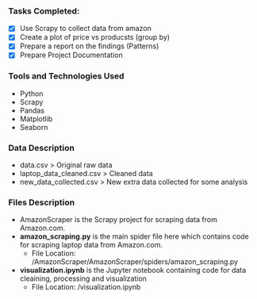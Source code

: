 

### Tasks Completed:
- [X] Use Scrapy to collect data from amazon
- [X] Create a plot of price vs producsts (group by)
- [X] Prepare a report on the findings (Patterns) 
- [X] Prepare Project Documentation

### Tools and Technologies Used
- Python
- Scrapy
- Pandas
- Matplotlib
- Seaborn

### Data Description
- data.csv > Original raw data
- laptop_data_cleaned.csv > Cleaned data
- new_data_collected.csv > New extra data collected for some analysis

### Files Description
- AmazonScraper is the Scrapy project for scraping data from Amazon.com.
- **amazon_scraping.py** is the main spider file here which contains code for scraping laptop data from Amazon.com.  
    - File Location: /AmazonScraper/AmazonScraper/spiders/amazon_scraping.py
- **visualization.ipynb** is the Jupyter notebook containing code for data cleaining, processing and visualization
    - File Location: /visualization.ipynb


